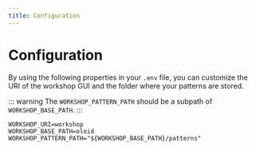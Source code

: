 ```yaml
---
title: Configuration
---
```

# Configuration
By using the following properties in your `.env` file, you can customize the URI of the workshop GUI and the folder where your patterns are stored.

::: warning
The `WORKSHOP_PATTERN_PATH` should be a subpath of `WORKSHOP_BASE_PATH`.
:::

```dotenv
WORKSHOP_URI=workshop
WORKSHOP_BASE_PATH=oloid
WORKSHOP_PATTERN_PATH="${WORKSHOP_BASE_PATH}/patterns"
```